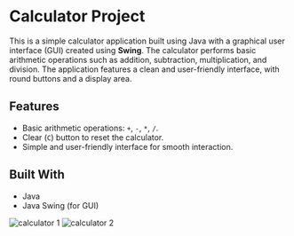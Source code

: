 # Calculator Project

This is a simple calculator application built using Java with a graphical user interface (GUI) created using **Swing**. The calculator performs basic arithmetic operations such as addition, subtraction, multiplication, and division. The application features a clean and user-friendly interface, with round buttons and a display area.

## Features

- Basic arithmetic operations: `+`, `-`, `*`, `/`.
- Clear (`C`) button to reset the calculator.
- Simple and user-friendly interface for smooth interaction.

## Built With

- Java
- Java Swing (for GUI)

![calculator 1](https://github.com/user-attachments/assets/c55b7d6e-1b77-4ee6-9626-8e9340c1eb28)
![calculator 2](https://github.com/user-attachments/assets/9c05e2f0-be00-4fbb-ae19-abf396e92230)
